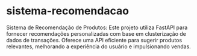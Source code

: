 # sistema-recomendacao
Sistema de Recomendação de Produtos: Este projeto utiliza FastAPI para fornecer recomendações personalizadas com base em clusterização de dados de transações. Oferece uma API eficiente para sugerir produtos relevantes, melhorando a experiência do usuário e impulsionando vendas.
